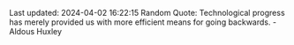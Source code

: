 Last updated: 2024-04-02 16:22:15
Random Quote: Technological progress has merely provided us with more efficient means for going backwards. - Aldous Huxley